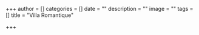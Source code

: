 +++
author = []
categories = []
date = ""
description = ""
image = ""
tags = []
title = "Villa Romantique"

+++

